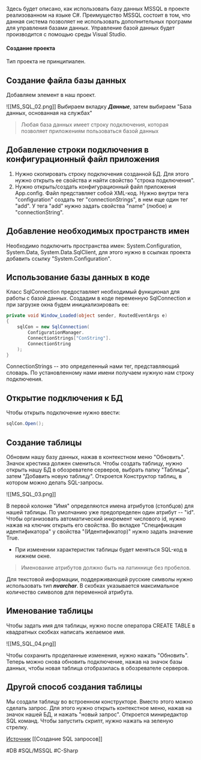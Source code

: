 Здесь будет описано, как использовать базу данных MSSQL в проекте реализованном на языке C#. Преимущество MSSQL состоит в том, что данная система позволяет не использовать дополнительных программ для управления базами данных. Управление базой данных будет производится с помощью среды Visual Studio.

#### Создание проекта

Тип проекта не принципиален.

## Создание файла базы данных

Добавляем элемент в наш проект.

![[MS_SQL_02.png]]
Выбираем вкладку _**Данные**_, затем выбираем "База данных, основанная на службах"

>Любая база данных имеет строку подключения, которая позволяет приложениям пользоваться базой данных

## Добавление строки подключения в конфигурационный файл приложения

1. Нужно скопировать строку подключения созданной БД. Для этого нужно открыть ее свойства и найти свойство "строка подключения".
2. Нужно открыть/создать конфигурационный файл приложения App.config. Файл представляет собой XML-код. Нужно внутри тега "configuration" создать тег "connectionStrings", в нем еще один тег "add". У тега "add" нужно задать свойства "name" (любое) и "connectionString".

## Добавление необходимых пространств имен

Необходимо подключить пространства имен: System.Configuration, System.Data, System.Data.SqlClient, для этого нужно в ссылках проекта добавить ссылку "System.Configuration".

## Использование базы данных в коде

Класс SqlConnection предоставляет необходимый функционал для работы с базой данных. Создадим в коде переменную SqlConnection и при загрузке окна будем инициализировать ее:

```cs
private void Window_Loaded(object sender, RoutedEventArgs e)
{
	sqlCon = new SqlConnection(
		ConfigurationManager.
		ConnectionStrings["ConString"].
		ConnectionString
	);
}
```

ConnectionStrings -- это определенный нами тег, представляющий словарь. По установленному нами имени получаем нужную нам строку подключения.

## Открытие подключения к БД

Чтобы открыть подключение нужно ввести:
```cs
sqlCon.Open();
```

## Создание таблицы

Обновим нашу базу данных, нажав в контекстном меню "Обновить". Значок крестика должен смениться.
Чтобы создать таблицу, нужно открыть нашу БД в обозревателе серверов, выбрать папку "Таблицы", затем "Добавить новую таблицу". Откроется Конструктор таблиц, в котором можно делать SQL-запросы.

![[MS_SQL_03.png]]

В первой колонке "Имя" определяются имена атрибутов (столбцов) для нашей таблицы. По умолчанию уже предопределен один атрибут -- "id".
Чтобы организовать автоматический инкремент числового id, нужно нажав на ключик открыть его свойства. Во вкладке "Спецификация идентификатора" у свойства "(Идентификатор)" нужно задать значение True.

* При изменении характеристик таблицы будет меняться SQL-код в нижнем окне.

>Именование атрибутов должно быть на латиннице без пробелов.

Для текстовой информации, поддерживающей русские символы нужно использовать тип _**nvarchar**_. В скобках указывается максимальное количество символов для переменной атрибута.

## Именование таблицы

Чтобы задать имя для таблицы, нужно после оператора CREATE TABLE в квадратных скобках написать желаемое имя.

![[MS_SQL_04.png]]

Чтобы сохранить проделанные изменения, нужно нажать "Обновить".
Теперь можно снова обновить подключение, нажав на значок базы данных, чтобы новая таблица отобразилась в обозревателе серверов.

## Другой способ создания таблицы

Мы создали таблицу во встроенном конструкторе. Вместо этого можно сделать запрос. Для этого нужно открыть контекстное меню, нажав на значок нашей БД, и нажать "новый запрос". Откроется миниредактор SQL команд. Чтобы запустить скрипт, нужно нажать на зеленую стрелку.

[Источник](https://www.youtube.com/playlist?list=PLH3y3SWteZd1oBVuI7mIGsk5psiCb4teB) [[Создание SQL запросов]]

#DB #SQL/MSSQL #C-Sharp